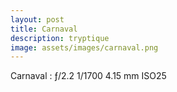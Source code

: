 ```yaml
---
layout: post
title: Carnaval
description: tryptique
image: assets/images/carnaval.png
---
```

Carnaval : ƒ/2.2 1/1700 4.15 mm ISO25
